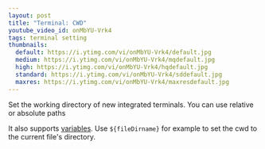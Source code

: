 ```yaml
---
layout: post
title: "Terminal: CWD"
youtube_video_id: onMbYU-Vrk4
tags: terminal setting
thumbnails:
  default: https://i.ytimg.com/vi/onMbYU-Vrk4/default.jpg
  medium: https://i.ytimg.com/vi/onMbYU-Vrk4/mqdefault.jpg
  high: https://i.ytimg.com/vi/onMbYU-Vrk4/hqdefault.jpg
  standard: https://i.ytimg.com/vi/onMbYU-Vrk4/sddefault.jpg
  maxres: https://i.ytimg.com/vi/onMbYU-Vrk4/maxresdefault.jpg
---
```


Set the working directory of new integrated terminals. You can use relative or absolute paths

It also supports [variables](https://code.visualstudio.com/docs/editor/variables-reference). Use `${fileDirname}` for example to set the cwd to the current file's directory.

